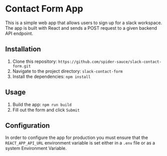 # Contact Form App
This is a simple web app that allows users to sign up for a slack workspace. The app is built with React and sends a POST request to a given backend API endpoint.

## Installation
1. Clone this repository: `https://github.com/spider-sauce/slack-contact-form.git`
2. Navigate to the project directory: `slack-contact-form`
3. Install the dependencies: `npm install`

## Usage
1. Build the app: `npm run build`
2. Fill out the form and click `Submit`


## Configuration

In order to configure the app for production you must ensure that the `REACT_APP_API_URL` environment variable is set either in a `.env` file or as a system Environment Variable.